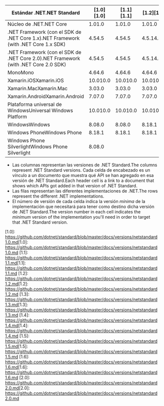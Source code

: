 | <span data-ttu-id="09846-101">Estándar .NET</span><span class="sxs-lookup"><span data-stu-id="09846-101">.NET Standard</span></span>                             | <span data-ttu-id="09846-102">[1.0]</span><span class="sxs-lookup"><span data-stu-id="09846-102">[1.0]</span></span> | <span data-ttu-id="09846-103">[1.1]</span><span class="sxs-lookup"><span data-stu-id="09846-103">[1.1]</span></span>  | <span data-ttu-id="09846-104">[1.2]</span><span class="sxs-lookup"><span data-stu-id="09846-104">[1.2]</span></span> | <span data-ttu-id="09846-105">[1.3]</span><span class="sxs-lookup"><span data-stu-id="09846-105">[1.3]</span></span> | <span data-ttu-id="09846-106">[1.4]</span><span class="sxs-lookup"><span data-stu-id="09846-106">[1.4]</span></span> | <span data-ttu-id="09846-107">[1.5]</span><span class="sxs-lookup"><span data-stu-id="09846-107">[1.5]</span></span>  | <span data-ttu-id="09846-108">[1.6]</span><span class="sxs-lookup"><span data-stu-id="09846-108">[1.6]</span></span>  | <span data-ttu-id="09846-109">[2.0]</span><span class="sxs-lookup"><span data-stu-id="09846-109">[2.0]</span></span> |
|-------------------------------------------|-------|--------|-------|-------|-------|--------|--------|-------|
| <span data-ttu-id="09846-110">Núcleo de .NET</span><span class="sxs-lookup"><span data-stu-id="09846-110">.NET Core</span></span>                                 | <span data-ttu-id="09846-111">1.0</span><span class="sxs-lookup"><span data-stu-id="09846-111">1.0</span></span>   | <span data-ttu-id="09846-112">1.0</span><span class="sxs-lookup"><span data-stu-id="09846-112">1.0</span></span>    | <span data-ttu-id="09846-113">1.0</span><span class="sxs-lookup"><span data-stu-id="09846-113">1.0</span></span>   | <span data-ttu-id="09846-114">1.0</span><span class="sxs-lookup"><span data-stu-id="09846-114">1.0</span></span>   | <span data-ttu-id="09846-115">1.0</span><span class="sxs-lookup"><span data-stu-id="09846-115">1.0</span></span>   | <span data-ttu-id="09846-116">1.0</span><span class="sxs-lookup"><span data-stu-id="09846-116">1.0</span></span>    | <span data-ttu-id="09846-117">1.0</span><span class="sxs-lookup"><span data-stu-id="09846-117">1.0</span></span>    | <span data-ttu-id="09846-118">2.0</span><span class="sxs-lookup"><span data-stu-id="09846-118">2.0</span></span>   |
| <span data-ttu-id="09846-119">.NET Framework (con el SDK de .NET Core 1.x)</span><span class="sxs-lookup"><span data-stu-id="09846-119">.NET Framework (with .NET Core 1.x SDK)</span></span>   | <span data-ttu-id="09846-120">4.5</span><span class="sxs-lookup"><span data-stu-id="09846-120">4.5</span></span>   | <span data-ttu-id="09846-121">4.5</span><span class="sxs-lookup"><span data-stu-id="09846-121">4.5</span></span>    | <span data-ttu-id="09846-122">4.5.1</span><span class="sxs-lookup"><span data-stu-id="09846-122">4.5.1</span></span> | <span data-ttu-id="09846-123">4.6</span><span class="sxs-lookup"><span data-stu-id="09846-123">4.6</span></span>   | <span data-ttu-id="09846-124">4.6.1</span><span class="sxs-lookup"><span data-stu-id="09846-124">4.6.1</span></span> | <span data-ttu-id="09846-125">4.6.2</span><span class="sxs-lookup"><span data-stu-id="09846-125">4.6.2</span></span>  |        |       |
| <span data-ttu-id="09846-126">.NET Framework (con el SDK de .NET Core 2.0)</span><span class="sxs-lookup"><span data-stu-id="09846-126">.NET Framework (with .NET Core 2.0 SDK)</span></span>   | <span data-ttu-id="09846-127">4.5</span><span class="sxs-lookup"><span data-stu-id="09846-127">4.5</span></span>   | <span data-ttu-id="09846-128">4.5</span><span class="sxs-lookup"><span data-stu-id="09846-128">4.5</span></span>    | <span data-ttu-id="09846-129">4.5.1</span><span class="sxs-lookup"><span data-stu-id="09846-129">4.5.1</span></span> | <span data-ttu-id="09846-130">4.6</span><span class="sxs-lookup"><span data-stu-id="09846-130">4.6</span></span>   | <span data-ttu-id="09846-131">4.6.1</span><span class="sxs-lookup"><span data-stu-id="09846-131">4.6.1</span></span> | <span data-ttu-id="09846-132">4.6.1</span><span class="sxs-lookup"><span data-stu-id="09846-132">4.6.1</span></span>  | <span data-ttu-id="09846-133">4.6.1</span><span class="sxs-lookup"><span data-stu-id="09846-133">4.6.1</span></span>  | <span data-ttu-id="09846-134">4.6.1</span><span class="sxs-lookup"><span data-stu-id="09846-134">4.6.1</span></span> |
| <span data-ttu-id="09846-135">Mono</span><span class="sxs-lookup"><span data-stu-id="09846-135">Mono</span></span>                                      | <span data-ttu-id="09846-136">4.6</span><span class="sxs-lookup"><span data-stu-id="09846-136">4.6</span></span>   | <span data-ttu-id="09846-137">4.6</span><span class="sxs-lookup"><span data-stu-id="09846-137">4.6</span></span>    | <span data-ttu-id="09846-138">4.6</span><span class="sxs-lookup"><span data-stu-id="09846-138">4.6</span></span>   | <span data-ttu-id="09846-139">4.6</span><span class="sxs-lookup"><span data-stu-id="09846-139">4.6</span></span>   | <span data-ttu-id="09846-140">4.6</span><span class="sxs-lookup"><span data-stu-id="09846-140">4.6</span></span>   | <span data-ttu-id="09846-141">4.6</span><span class="sxs-lookup"><span data-stu-id="09846-141">4.6</span></span>    | <span data-ttu-id="09846-142">4.6</span><span class="sxs-lookup"><span data-stu-id="09846-142">4.6</span></span>    | <span data-ttu-id="09846-143">5.4</span><span class="sxs-lookup"><span data-stu-id="09846-143">5.4</span></span>   |
| <span data-ttu-id="09846-144">Xamarin.iOS</span><span class="sxs-lookup"><span data-stu-id="09846-144">Xamarin.iOS</span></span>                               | <span data-ttu-id="09846-145">10.0</span><span class="sxs-lookup"><span data-stu-id="09846-145">10.0</span></span>  | <span data-ttu-id="09846-146">10.0</span><span class="sxs-lookup"><span data-stu-id="09846-146">10.0</span></span>   | <span data-ttu-id="09846-147">10.0</span><span class="sxs-lookup"><span data-stu-id="09846-147">10.0</span></span>  | <span data-ttu-id="09846-148">10.0</span><span class="sxs-lookup"><span data-stu-id="09846-148">10.0</span></span>  | <span data-ttu-id="09846-149">10.0</span><span class="sxs-lookup"><span data-stu-id="09846-149">10.0</span></span>  | <span data-ttu-id="09846-150">10.0</span><span class="sxs-lookup"><span data-stu-id="09846-150">10.0</span></span>   | <span data-ttu-id="09846-151">10.0</span><span class="sxs-lookup"><span data-stu-id="09846-151">10.0</span></span>   | <span data-ttu-id="09846-152">10.14</span><span class="sxs-lookup"><span data-stu-id="09846-152">10.14</span></span> |
| <span data-ttu-id="09846-153">Xamarin.Mac</span><span class="sxs-lookup"><span data-stu-id="09846-153">Xamarin.Mac</span></span>                               | <span data-ttu-id="09846-154">3.0</span><span class="sxs-lookup"><span data-stu-id="09846-154">3.0</span></span>   | <span data-ttu-id="09846-155">3.0</span><span class="sxs-lookup"><span data-stu-id="09846-155">3.0</span></span>    | <span data-ttu-id="09846-156">3.0</span><span class="sxs-lookup"><span data-stu-id="09846-156">3.0</span></span>   | <span data-ttu-id="09846-157">3.0</span><span class="sxs-lookup"><span data-stu-id="09846-157">3.0</span></span>   | <span data-ttu-id="09846-158">3.0</span><span class="sxs-lookup"><span data-stu-id="09846-158">3.0</span></span>   | <span data-ttu-id="09846-159">3.0</span><span class="sxs-lookup"><span data-stu-id="09846-159">3.0</span></span>    | <span data-ttu-id="09846-160">3.0</span><span class="sxs-lookup"><span data-stu-id="09846-160">3.0</span></span>    | <span data-ttu-id="09846-161">3.8</span><span class="sxs-lookup"><span data-stu-id="09846-161">3.8</span></span>   |
| <span data-ttu-id="09846-162">Xamarin.Android</span><span class="sxs-lookup"><span data-stu-id="09846-162">Xamarin.Android</span></span>                           | <span data-ttu-id="09846-163">7.0</span><span class="sxs-lookup"><span data-stu-id="09846-163">7.0</span></span>   | <span data-ttu-id="09846-164">7.0</span><span class="sxs-lookup"><span data-stu-id="09846-164">7.0</span></span>    | <span data-ttu-id="09846-165">7.0</span><span class="sxs-lookup"><span data-stu-id="09846-165">7.0</span></span>   | <span data-ttu-id="09846-166">7.0</span><span class="sxs-lookup"><span data-stu-id="09846-166">7.0</span></span>   | <span data-ttu-id="09846-167">7.0</span><span class="sxs-lookup"><span data-stu-id="09846-167">7.0</span></span>   | <span data-ttu-id="09846-168">7.0</span><span class="sxs-lookup"><span data-stu-id="09846-168">7.0</span></span>    | <span data-ttu-id="09846-169">7.0</span><span class="sxs-lookup"><span data-stu-id="09846-169">7.0</span></span>    | <span data-ttu-id="09846-170">7.5</span><span class="sxs-lookup"><span data-stu-id="09846-170">7.5</span></span>   |
| <span data-ttu-id="09846-171">Plataforma universal de Windows</span><span class="sxs-lookup"><span data-stu-id="09846-171">Universal Windows Platform</span></span>                | <span data-ttu-id="09846-172">10.0</span><span class="sxs-lookup"><span data-stu-id="09846-172">10.0</span></span>  | <span data-ttu-id="09846-173">10.0</span><span class="sxs-lookup"><span data-stu-id="09846-173">10.0</span></span>   | <span data-ttu-id="09846-174">10.0</span><span class="sxs-lookup"><span data-stu-id="09846-174">10.0</span></span>  | <span data-ttu-id="09846-175">10.0</span><span class="sxs-lookup"><span data-stu-id="09846-175">10.0</span></span>  | <span data-ttu-id="09846-176">10.0</span><span class="sxs-lookup"><span data-stu-id="09846-176">10.0</span></span>  | <span data-ttu-id="09846-177">vNext</span><span class="sxs-lookup"><span data-stu-id="09846-177">vNext</span></span>  | <span data-ttu-id="09846-178">vNext</span><span class="sxs-lookup"><span data-stu-id="09846-178">vNext</span></span>  | <span data-ttu-id="09846-179">vNext</span><span class="sxs-lookup"><span data-stu-id="09846-179">vNext</span></span> |
| <span data-ttu-id="09846-180">Windows</span><span class="sxs-lookup"><span data-stu-id="09846-180">Windows</span></span>                                   | <span data-ttu-id="09846-181">8.0</span><span class="sxs-lookup"><span data-stu-id="09846-181">8.0</span></span>   | <span data-ttu-id="09846-182">8.0</span><span class="sxs-lookup"><span data-stu-id="09846-182">8.0</span></span>    | <span data-ttu-id="09846-183">8.1</span><span class="sxs-lookup"><span data-stu-id="09846-183">8.1</span></span>   |       |       |        |        |       |
| <span data-ttu-id="09846-184">Windows Phone</span><span class="sxs-lookup"><span data-stu-id="09846-184">Windows Phone</span></span>                             | <span data-ttu-id="09846-185">8.1</span><span class="sxs-lookup"><span data-stu-id="09846-185">8.1</span></span>   | <span data-ttu-id="09846-186">8.1</span><span class="sxs-lookup"><span data-stu-id="09846-186">8.1</span></span>    | <span data-ttu-id="09846-187">8.1</span><span class="sxs-lookup"><span data-stu-id="09846-187">8.1</span></span>   |       |       |        |        |       |
| <span data-ttu-id="09846-188">Windows Phone Silverlight</span><span class="sxs-lookup"><span data-stu-id="09846-188">Windows Phone Silverlight</span></span>                 | <span data-ttu-id="09846-189">8.0</span><span class="sxs-lookup"><span data-stu-id="09846-189">8.0</span></span>   |        |       |       |       |        |        |       |

- <span data-ttu-id="09846-190">Las columnas representan las versiones de .NET Standard.</span><span class="sxs-lookup"><span data-stu-id="09846-190">The columns represent .NET Standard versions.</span></span> <span data-ttu-id="09846-191">Cada celda de encabezado es un vínculo a un documento que muestra qué API se han agregado en esa versión de .NET Standard.</span><span class="sxs-lookup"><span data-stu-id="09846-191">Each header cell is a link to a document that shows which APIs got added in that version of .NET Standard.</span></span>
- <span data-ttu-id="09846-192">Las filas representan las diferentes implementaciones de .NET.</span><span class="sxs-lookup"><span data-stu-id="09846-192">The rows represent the different .NET implementations.</span></span>
- <span data-ttu-id="09846-193">El número de versión de cada celda indica la versión *mínima* de la implementación que necesitará para tener como destino dicha versión de .NET Standard.</span><span class="sxs-lookup"><span data-stu-id="09846-193">The version number in each cell indicates the *minimum* version of the implementation you'll need in order to target that .NET Standard version.</span></span>

<span data-ttu-id="09846-194">[1.0]: https://github.com/dotnet/standard/blob/master/docs/versions/netstandard1.0.md</span><span class="sxs-lookup"><span data-stu-id="09846-194">[1.0]: https://github.com/dotnet/standard/blob/master/docs/versions/netstandard1.0.md</span></span>
<span data-ttu-id="09846-195">[1.1]: https://github.com/dotnet/standard/blob/master/docs/versions/netstandard1.1.md</span><span class="sxs-lookup"><span data-stu-id="09846-195">[1.1]: https://github.com/dotnet/standard/blob/master/docs/versions/netstandard1.1.md</span></span>
<span data-ttu-id="09846-196">[1.2]: https://github.com/dotnet/standard/blob/master/docs/versions/netstandard1.2.md</span><span class="sxs-lookup"><span data-stu-id="09846-196">[1.2]: https://github.com/dotnet/standard/blob/master/docs/versions/netstandard1.2.md</span></span>
<span data-ttu-id="09846-197">[1.3]: https://github.com/dotnet/standard/blob/master/docs/versions/netstandard1.3.md</span><span class="sxs-lookup"><span data-stu-id="09846-197">[1.3]: https://github.com/dotnet/standard/blob/master/docs/versions/netstandard1.3.md</span></span>
<span data-ttu-id="09846-198">[1.4]: https://github.com/dotnet/standard/blob/master/docs/versions/netstandard1.4.md</span><span class="sxs-lookup"><span data-stu-id="09846-198">[1.4]: https://github.com/dotnet/standard/blob/master/docs/versions/netstandard1.4.md</span></span>
<span data-ttu-id="09846-199">[1.5]: https://github.com/dotnet/standard/blob/master/docs/versions/netstandard1.5.md</span><span class="sxs-lookup"><span data-stu-id="09846-199">[1.5]: https://github.com/dotnet/standard/blob/master/docs/versions/netstandard1.5.md</span></span>
<span data-ttu-id="09846-200">[1.6]: https://github.com/dotnet/standard/blob/master/docs/versions/netstandard1.6.md</span><span class="sxs-lookup"><span data-stu-id="09846-200">[1.6]: https://github.com/dotnet/standard/blob/master/docs/versions/netstandard1.6.md</span></span>
<span data-ttu-id="09846-201">[2.0]: https://github.com/dotnet/standard/blob/master/docs/versions/netstandard2.0.md</span><span class="sxs-lookup"><span data-stu-id="09846-201">[2.0]: https://github.com/dotnet/standard/blob/master/docs/versions/netstandard2.0.md</span></span>
